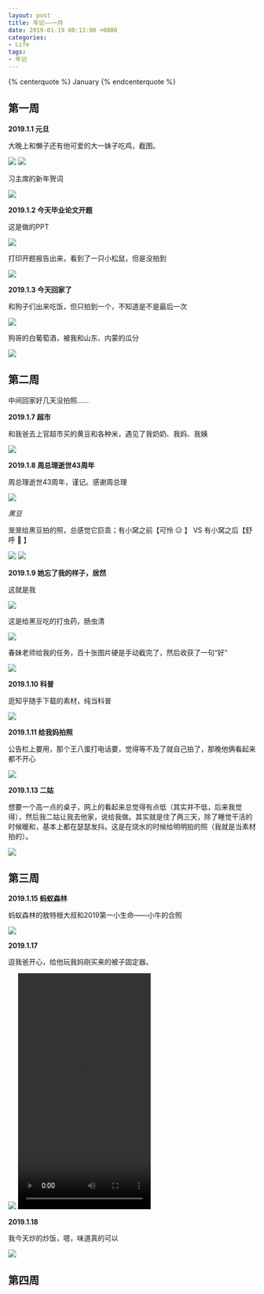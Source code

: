 ```yaml
---
layout: post
title: 年记——一月
date: 2019-01-19 00:13:00 +0800
categories:
- Life
tags: 
- 年记 
---
```


{% centerquote %} January {% endcenterquote %}

<!-- more -->

## 第一周

**2019.1.1 元旦**

大晚上和懒子还有他可爱的大一妹子吃鸡，截图。

![](https://github-pages-1253649638.cos.ap-beijing.myqcloud.com/%E5%B9%B4%E8%AE%B0-2019-01/2018_12_31_iOS.png)
![](https://github-pages-1253649638.cos.ap-beijing.myqcloud.com/%E5%B9%B4%E8%AE%B0-2019-01/2019_01_01.png)

习主席的新年贺词

![](https://github-pages-1253649638.cos.ap-beijing.myqcloud.com/%E5%B9%B4%E8%AE%B0-2019-01/2019_01_01_President_Xi_iOS.png)

**2019.1.2 今天毕业论文开题**

这是做的PPT

![](https://github-pages-1253649638.cos.ap-beijing.myqcloud.com/%E5%B9%B4%E8%AE%B0-2019-01/2019_01_02_PPT_iOS.png)

打印开题报告出来，看到了一只小松鼠，但是没拍到

![](https://github-pages-1253649638.cos.ap-beijing.myqcloud.com/%E5%B9%B4%E8%AE%B0-2019-01/2019_01_02_school_road_squirrel.jpg)

**2019.1.3 今天回家了**

和狗子们出来吃饭，但只拍到一个，不知道是不是最后一次

![](https://github-pages-1253649638.cos.ap-beijing.myqcloud.com/%E5%B9%B4%E8%AE%B0-2019-01/2019_01_03_meal_night.jpg)

狗哥的白葡萄酒，被我和山东、内蒙的瓜分

![](https://github-pages-1253649638.cos.ap-beijing.myqcloud.com/%E5%B9%B4%E8%AE%B0-2019-01/2019_01_03_wine_Brother_Doggy.jpg)

## 第二周

中间回家好几天没拍照……

**2019.1.7 超市**

和我爸去上官超市买的黄豆和各种米，遇见了我奶奶、我妈、我姨

![](https://github-pages-1253649638.cos.ap-beijing.myqcloud.com/%E5%B9%B4%E8%AE%B0-2019-01/2019_01_07_grains_soy_milk.jpg)

**2019.1.8 周总理逝世43周年**

周总理逝世43周年，谨记。感谢周总理

![](https://github-pages-1253649638.cos.ap-beijing.myqcloud.com/%E5%B9%B4%E8%AE%B0-2019-01/2019_01_08_Premier_Zhou.png)

*黑豆*

茏茏给黑豆拍的照，总感觉它巨乖；有小窝之前【可怜 :expressionless: 】 VS 有小窝之后【舒呼 :grimacing: 】

![](https://github-pages-1253649638.cos.ap-beijing.myqcloud.com/%E5%B9%B4%E8%AE%B0-2019-01/2019_01_08_HeiDou.jpg)
![](https://github-pages-1253649638.cos.ap-beijing.myqcloud.com/%E5%B9%B4%E8%AE%B0-2019-01/2019_01_08_nest_HeiDou.jpg)

**2019.1.9 她忘了我的样子，居然**

这就是我

![](https://github-pages-1253649638.cos.ap-beijing.myqcloud.com/%E5%B9%B4%E8%AE%B0-2019-01/2019_01_09_myself.jpg)

这是给黑豆吃的打虫药，肠虫清

![](https://github-pages-1253649638.cos.ap-beijing.myqcloud.com/%E5%B9%B4%E8%AE%B0-2019-01/2019_01_09_pill_for_HeiDou.jpg)

春妹老师给我的任务，百十张图片硬是手动截完了，然后收获了一句“好”

![](https://github-pages-1253649638.cos.ap-beijing.myqcloud.com/%E5%B9%B4%E8%AE%B0-2019-01/2019_01_09_pictures_of_tiger_from_chunMei.jpg)

**2019.1.10 科普**

逛知乎随手下载的素材，纯当科普

![](https://github-pages-1253649638.cos.ap-beijing.myqcloud.com/%E5%B9%B4%E8%AE%B0-2019-01/2019_01_10_zhihu_dinosaur.jpg)

**2019.1.11 给我妈拍照**

公告栏上要用，那个王八蛋打电话要，觉得等不及了就自己拍了，那晚他俩看起来都不开心

![](https://github-pages-1253649638.cos.ap-beijing.myqcloud.com/%E5%B9%B4%E8%AE%B0-2019-01/2019_01_11_nurse_photo_mom.jpg)

**2019.1.13 二姑**

想要一个高一点的桌子，网上的看起来总觉得有点低（其实并不低，后来我觉得），然后我二姑让我去他家，说给我做。其实就是住了两三天，除了睡觉干活的时候暖和，基本上都在瑟瑟发抖。这是在烧水的时候给明明拍的照（我就是当素材拍的）。

![](https://github-pages-1253649638.cos.ap-beijing.myqcloud.com/%E5%B9%B4%E8%AE%B0-2019-01/2019_01_13_MingMing.jpg)

## 第三周

**2019.1.15 蚂蚁森林**

蚂蚁森林的敖特根大叔和2019第一小生命——小牛的合照

![](https://github-pages-1253649638.cos.ap-beijing.myqcloud.com/%E5%B9%B4%E8%AE%B0-2019-01/2019_01_15.jpeg)

**2019.1.17**

逗我爸开心，给他玩我妈刚买来的被子固定器。

![](https://github-pages-1253649638.cos.ap-beijing.myqcloud.com/%E5%B9%B4%E8%AE%B0-2019-01/2019_01_17_quilt_holder_from_mom.jpg)
<video src= "https://github-pages-1253649638.cos.ap-beijing.myqcloud.com/%E5%B9%B4%E8%AE%B0-2019-01/2019_01_17_playing_quilt_holder.mp4" controls="controls" width="270px" height="480px">
</video>

**2019.1.18**

我今天炒的炒饭，嗯，味道真的可以

![](https://github-pages-1253649638.cos.ap-beijing.myqcloud.com/%E5%B9%B4%E8%AE%B0-2019-01/2019_01_18_fried_rice.jpg)





## 第四周




